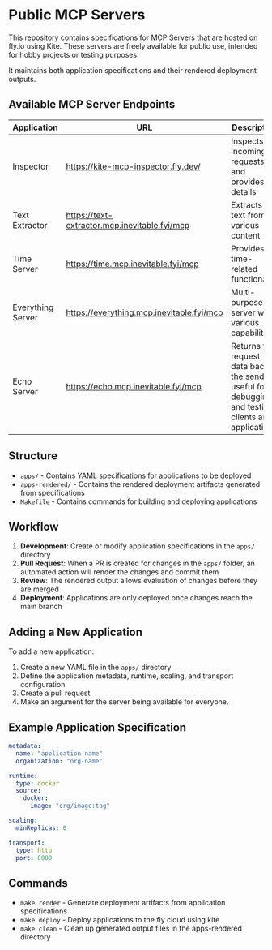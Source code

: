 # Public MCP Servers

This repository contains specifications for MCP Servers that are hosted on fly.io using Kite. These servers are freely available for public use, intended for hobby projects or testing purposes.

It maintains both application specifications and their rendered deployment outputs.

## Available MCP Server Endpoints

| Application | URL | Description |
|-------------|-----|-------------|
| Inspector | https://kite-mcp-inspector.fly.dev/ | Inspects incoming requests and provides details |
| Text Extractor | https://text-extractor.mcp.inevitable.fyi/mcp | Extracts text from various content |
| Time Server | https://time.mcp.inevitable.fyi/mcp | Provides time-related functionality |
| Everything Server | https://everything.mcp.inevitable.fyi/mcp | Multi-purpose server with various capabilities |
| Echo Server | https://echo.mcp.inevitable.fyi/mcp | Returns the request data back to the sender, useful for debugging and testing clients and applications |

## Structure

- `apps/` - Contains YAML specifications for applications to be deployed
- `apps-rendered/` - Contains the rendered deployment artifacts generated from specifications
- `Makefile` - Contains commands for building and deploying applications

## Workflow

1. **Development**: Create or modify application specifications in the `apps/` directory
2. **Pull Request**: When a PR is created for changes in the `apps/` folder, an automated action will render the changes and commit them
3. **Review**: The rendered output allows evaluation of changes before they are merged
4. **Deployment**: Applications are only deployed once changes reach the main branch

## Adding a New Application

To add a new application:

1. Create a new YAML file in the `apps/` directory
2. Define the application metadata, runtime, scaling, and transport configuration
3. Create a pull request
4. Make an argument for the server being available for everyone.

## Example Application Specification

```yaml
metadata:
  name: "application-name"
  organization: "org-name"

runtime:
  type: docker
  source:
    docker:
      image: "org/image:tag"

scaling:
  minReplicas: 0

transport:
  type: http
  port: 8080
```

## Commands

- `make render` - Generate deployment artifacts from application specifications
- `make deploy` - Deploy applications to the fly cloud using kite
- `make clean` - Clean up generated output files in the apps-rendered directory

